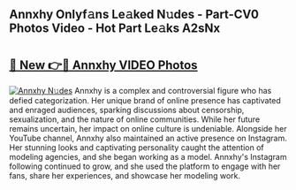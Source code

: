 ## Annxhy Onlyf𝚊ns Le𝚊ked N𝚞des - Part-CV0 Photos Video - Hot Part Le𝚊ks A2sNx

# <h2><a href="http://ab15055.deff.icu/?id=Annxhy">🔗 New 👉🔴 Annxhy VIDEO Photos</a></h2>

[![Annxhy N𝚞des](https://i.imgur.com/rIISA9y.gif)](http://ab15055.deff.icu/?id=Annxhy)
Annxhy is a complex and controversial figure who has defied categorization. Her unique brand of online presence has captivated and enraged audiences, sparking discussions about censorship, sexualization, and the nature of online communities. While her future remains uncertain, her impact on online culture is undeniable. Alongside her YouTube channel, Annxhy also maintained an active presence on Instagram. Her stunning looks and captivating personality caught the attention of modeling agencies, and she began working as a model. Annxhy's Instagram following continued to grow, and she used the platform to engage with her fans, share her experiences, and showcase her modeling work.
